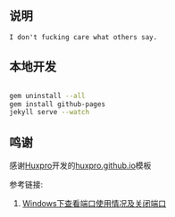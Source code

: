 
## 说明

    I don't fucking care what others say.


## 本地开发

```bash

gem uninstall --all
gem install github-pages
jekyll serve --watch
```

## 鸣谢
感谢[Huxpro](https://github.com/Huxpro)开发的[huxpro.github.io](https://github.com/Huxpro/huxpro.github.io)模板


参考链接:
1. [Windows下查看端口使用情况及关闭端口](https://www.jianshu.com/p/121301a82900)